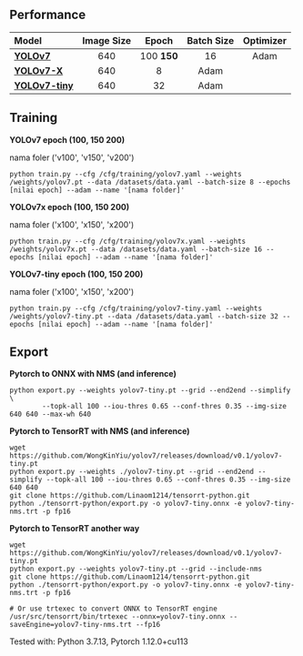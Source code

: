 ## Performance 
| **Model** | **Image Size** | **Epoch** | **Batch Size** | **Optimizer** |
| :-- | :-: | :-: | :-: | :-: |
| [**YOLOv7**](https://github.com/WongKinYiu/yolov7/releases/download/v0.1/yolov7.pt) | 640 | 100 <b> 150 | 16 | Adam |
| [**YOLOv7-X**](https://github.com/WongKinYiu/yolov7/releases/download/v0.1/yolov7x.pt) | 640 | 8 | Adam |
| [**YOLOv7-tiny**](https://github.com/WongKinYiu/yolov7/releases/download/v0.1/yolov7-tiny.pt) | 640 | 32 | Adam |

## Training

**YOLOv7 epoch (100, 150 200)** 

<p>nama foler ('v100', 'v150', 'v200')</p>

```shell
python train.py --cfg /cfg/training/yolov7.yaml --weights /weights/yolov7.pt --data /datasets/data.yaml --batch-size 8 --epochs [nilai epoch] --adam --name '[nama folder]'
```

**YOLOv7x epoch (100, 150 200)** 

<p>nama foler ('x100', 'x150', 'x200')</p>

```shell
python train.py --cfg /cfg/training/yolov7x.yaml --weights /weights/yolov7x.pt --data /datasets/data.yaml --batch-size 16 --epochs [nilai epoch] --adam --name '[nama folder]'
```

**YOLOv7-tiny epoch (100, 150 200)** 

<p>nama foler ('x100', 'x150', 'x200')</p>

```shell
python train.py --cfg /cfg/training/yolov7-tiny.yaml --weights /weights/yolov7-tiny.pt --data /datasets/data.yaml --batch-size 32 --epochs [nilai epoch] --adam --name '[nama folder]'
```

## Export
**Pytorch to ONNX with NMS (and inference)** 
```shell
python export.py --weights yolov7-tiny.pt --grid --end2end --simplify \
        --topk-all 100 --iou-thres 0.65 --conf-thres 0.35 --img-size 640 640 --max-wh 640
```

**Pytorch to TensorRT with NMS (and inference)** 
```shell
wget https://github.com/WongKinYiu/yolov7/releases/download/v0.1/yolov7-tiny.pt
python export.py --weights ./yolov7-tiny.pt --grid --end2end --simplify --topk-all 100 --iou-thres 0.65 --conf-thres 0.35 --img-size 640 640
git clone https://github.com/Linaom1214/tensorrt-python.git
python ./tensorrt-python/export.py -o yolov7-tiny.onnx -e yolov7-tiny-nms.trt -p fp16
```

**Pytorch to TensorRT another way**
```shell
wget https://github.com/WongKinYiu/yolov7/releases/download/v0.1/yolov7-tiny.pt
python export.py --weights yolov7-tiny.pt --grid --include-nms
git clone https://github.com/Linaom1214/tensorrt-python.git
python ./tensorrt-python/export.py -o yolov7-tiny.onnx -e yolov7-tiny-nms.trt -p fp16

# Or use trtexec to convert ONNX to TensorRT engine
/usr/src/tensorrt/bin/trtexec --onnx=yolov7-tiny.onnx --saveEngine=yolov7-tiny-nms.trt --fp16
```

Tested with: Python 3.7.13, Pytorch 1.12.0+cu113
